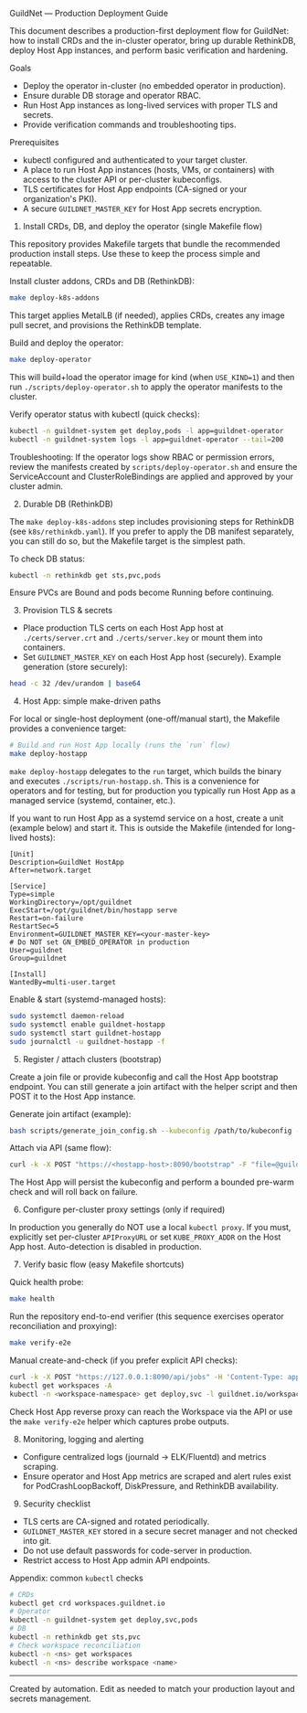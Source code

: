 GuildNet — Production Deployment Guide

This document describes a production-first deployment flow for GuildNet: how to install CRDs and the in-cluster operator, bring up durable RethinkDB, deploy Host App instances, and perform basic verification and hardening.

Goals

- Deploy the operator in-cluster (no embedded operator in production).
- Ensure durable DB storage and operator RBAC.
- Run Host App instances as long-lived services with proper TLS and secrets.
- Provide verification commands and troubleshooting tips.

Prerequisites

- kubectl configured and authenticated to your target cluster.
- A place to run Host App instances (hosts, VMs, or containers) with access to the cluster API or per-cluster kubeconfigs.
- TLS certificates for Host App endpoints (CA-signed or your organization's PKI).
- A secure `GUILDNET_MASTER_KEY` for Host App secrets encryption.

1) Install CRDs, DB, and deploy the operator (single Makefile flow)

This repository provides Makefile targets that bundle the recommended production install steps. Use these to keep the process simple and repeatable.

Install cluster addons, CRDs and DB (RethinkDB):

```bash
make deploy-k8s-addons
```

This target applies MetalLB (if needed), applies CRDs, creates any image pull secret, and provisions the RethinkDB template.

Build and deploy the operator:

```bash
make deploy-operator
```

This will build+load the operator image for kind (when `USE_KIND=1`) and then run `./scripts/deploy-operator.sh` to apply the operator manifests to the cluster.

Verify operator status with kubectl (quick checks):

```bash
kubectl -n guildnet-system get deploy,pods -l app=guildnet-operator
kubectl -n guildnet-system logs -l app=guildnet-operator --tail=200
```

Troubleshooting: If the operator logs show RBAC or permission errors, review the manifests created by `scripts/deploy-operator.sh` and ensure the ServiceAccount and ClusterRoleBindings are applied and approved by your cluster admin.

2) Durable DB (RethinkDB)

The `make deploy-k8s-addons` step includes provisioning steps for RethinkDB (see `k8s/rethinkdb.yaml`). If you prefer to apply the DB manifest separately, you can still do so, but the Makefile target is the simplest path.

To check DB status:

```bash
kubectl -n rethinkdb get sts,pvc,pods
```

Ensure PVCs are Bound and pods become Running before continuing.

3) Provision TLS & secrets

- Place production TLS certs on each Host App host at `./certs/server.crt` and `./certs/server.key` or mount them into containers.
- Set `GUILDNET_MASTER_KEY` on each Host App host (securely). Example generation (store securely):

```bash
head -c 32 /dev/urandom | base64
```

4) Host App: simple make-driven paths

For local or single-host deployment (one-off/manual start), the Makefile provides a convenience target:

```bash
# Build and run Host App locally (runs the `run` flow)
make deploy-hostapp
```

`make deploy-hostapp` delegates to the `run` target, which builds the binary and executes `./scripts/run-hostapp.sh`. This is a convenience for operators and for testing, but for production you typically run Host App as a managed service (systemd, container, etc.).

If you want to run Host App as a systemd service on a host, create a unit (example below) and start it. This is outside the Makefile (intended for long-lived hosts):

```
[Unit]
Description=GuildNet HostApp
After=network.target

[Service]
Type=simple
WorkingDirectory=/opt/guildnet
ExecStart=/opt/guildnet/bin/hostapp serve
Restart=on-failure
RestartSec=5
Environment=GUILDNET_MASTER_KEY=<your-master-key>
# Do NOT set GN_EMBED_OPERATOR in production
User=guildnet
Group=guildnet

[Install]
WantedBy=multi-user.target
```

Enable & start (systemd-managed hosts):

```bash
sudo systemctl daemon-reload
sudo systemctl enable guildnet-hostapp
sudo systemctl start guildnet-hostapp
sudo journalctl -u guildnet-hostapp -f
```

5) Register / attach clusters (bootstrap)

Create a join file or provide kubeconfig and call the Host App bootstrap endpoint. You can still generate a join artifact with the helper script and then POST it to the Host App instance.

Generate join artifact (example):

```bash
bash scripts/generate_join_config.sh --kubeconfig /path/to/kubeconfig --out guildnet.config
```

Attach via API (same flow):

```bash
curl -k -X POST "https://<hostapp-host>:8090/bootstrap" -F "file=@guildnet.config"
```

The Host App will persist the kubeconfig and perform a bounded pre-warm check and will roll back on failure.

6) Configure per-cluster proxy settings (only if required)

In production you generally do NOT use a local `kubectl proxy`. If you must, explicitly set per-cluster `APIProxyURL` or set `KUBE_PROXY_ADDR` on the Host App host. Auto-detection is disabled in production.


7) Verify basic flow (easy Makefile shortcuts)

Quick health probe:

```bash
make health
```

Run the repository end-to-end verifier (this sequence exercises operator reconciliation and proxying):

```bash
make verify-e2e
```

Manual create-and-check (if you prefer explicit API checks):

```bash
curl -k -X POST "https://127.0.0.1:8090/api/jobs" -H 'Content-Type: application/json' -d '{"image":"codercom/code-server:4.90.3","name":"verify-e2e"}'
kubectl get workspaces -A
kubectl -n <workspace-namespace> get deploy,svc -l guildnet.io/workspace=verify-e2e
```

Check Host App reverse proxy can reach the Workspace via the API or use the `make verify-e2e` helper which captures probe outputs.

8) Monitoring, logging and alerting

- Configure centralized logs (journald -> ELK/Fluentd) and metrics scraping.
- Ensure operator and Host App metrics are scraped and alert rules exist for PodCrashLoopBackoff, DiskPressure, and RethinkDB availability.

9) Security checklist

- TLS certs are CA-signed and rotated periodically.
- `GUILDNET_MASTER_KEY` stored in a secure secret manager and not checked into git.
- Do not use default passwords for code-server in production.
- Restrict access to Host App admin API endpoints.

Appendix: common `kubectl` checks

```bash
# CRDs
kubectl get crd workspaces.guildnet.io
# Operator
kubectl -n guildnet-system get deploy,svc,pods
# DB
kubectl -n rethinkdb get sts,pvc
# Check workspace reconciliation
kubectl -n <ns> get workspaces
kubectl -n <ns> describe workspace <name>
```


---
Created by automation. Edit as needed to match your production layout and secrets management.

